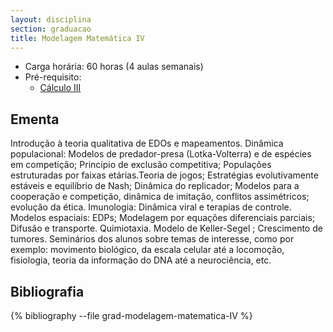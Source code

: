 ```yaml
---
layout: disciplina
section: graduacao
title: Modelagem Matemática IV
---
```


- Carga horária: 60 horas (4 aulas semanais)
- Pré-requisito:
    - [Cálculo III](calculo-III.html)

## Ementa 

Introdução à teoria qualitativa de EDOs e mapeamentos. Dinâmica
populacional: Modelos de predador-presa (Lotka-Volterra) e de espécies
em competição; Princípio de exclusão competitiva; Populações
estruturadas por faixas etárias.Teoria de jogos; Estratégias
evolutivamente estáveis e equilíbrio de Nash; Dinâmica do replicador;
Modelos para a cooperação e competição, dinâmica de imitação,
conflitos assimétricos; evolução da ética. Imunologia: Dinâmica viral
e terapias de controle. Modelos espaciais: EDPs; Modelagem por
equações diferenciais parciais; Difusão e
transporte. Quimiotaxia. Modelo de Keller-Segel ; Crescimento de
tumores.  Seminários dos alunos sobre temas de interesse, como por
exemplo: movimento biológico, da escala celular até a locomoção,
fisiologia, teoria da informação do DNA até a neurociência, etc.

## Bibliografia

{% bibliography --file grad-modelagem-matematica-IV %}
